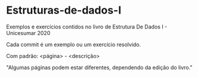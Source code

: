 # Estruturas-de-dados-I
Exemplos e exercícios contidos no livro de Estrutura De Dados I - Unicesumar 2020

Cada commit é um exemplo ou um exercício resolvido. 

Com padrão: <página> - <descrição>

"Algumas páginas podem estar diferentes, dependendo da edição do livro."
